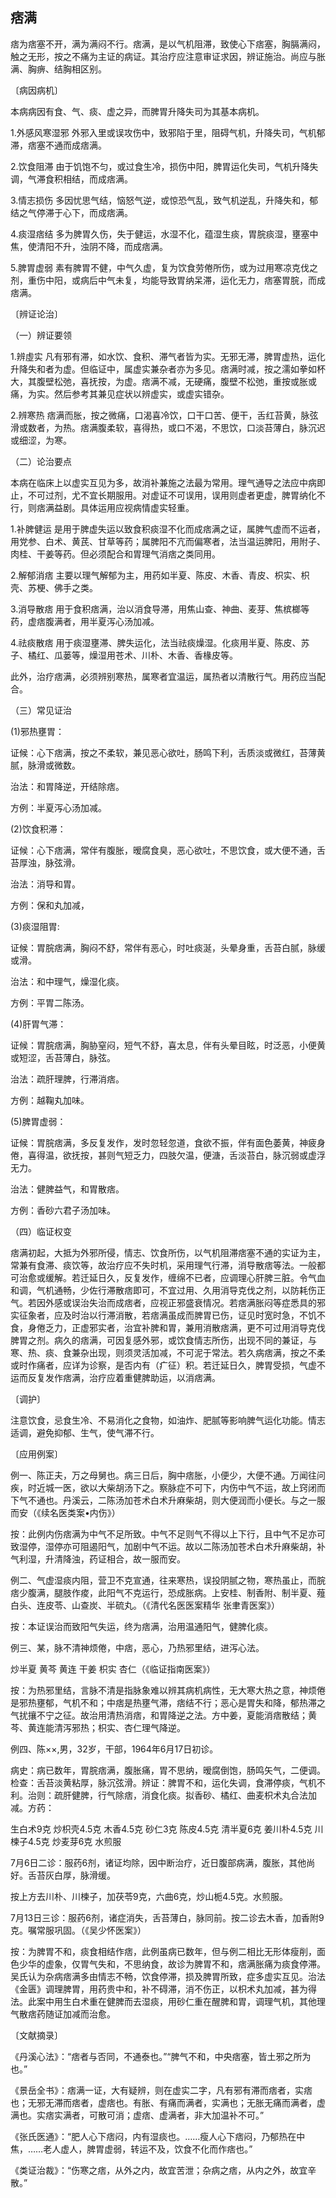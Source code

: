 ## 痞满

痞为痞塞不开，满为满闷不行。痞满，是以气机阻滞，致使心下痞塞，胸膈满闷，触之无形，按之不痛为主证的病证。其治疗应注意审证求因，辨证施治。尚应与胀满、胸痹、结胸相区别。

〔病因病机〕

本病病因有食、气、痰、虚之异，而脾胃升降失司为其基本病机。

1.外感风寒湿邪 外邪入里或误攻伤中，致邪陷于里，阻碍气机，升降失司，气机郁滞，痞塞不通而成痞满。

2.饮食阻滞 由于饥饱不匀，或过食生冷，损伤中阳，脾胃运化失司，气机升降失调，气滞食积相结，而成痞满。

3.情志损伤 多因忧思气结，恼怒气逆，或惊恐气乱，致气机逆乱，升降失和，郁结之气停滞于心下，而成痞满。

4.痰湿痞结 多为脾胃久伤，失于健运，水湿不化，蕴湿生痰，胃脘痰湿，壅塞中焦，使清阳不升，浊阴不降，而成痞满。

5.脾胃虚弱 素有脾胃不健，中气久虚，复为饮食劳倦所伤，或为过用寒凉克伐之剂，重伤中阳，或病后中气未复，均能导致胃纳呆滞，运化无力，痞塞胃脘，而成痞满。

〔辨证论治〕

（一）辨证要领

1.辨虛实 凡有邪有滞，如水饮、食积、滞气者皆为实。无邪无滞，脾胃虚热，运化升降失和者为虚。但临证中，属虚实兼杂者亦为多见。痞满时减，按之濡如拳如杯大，其腹壁松弛，喜抚按，为虚。痞满不减，无硬痛，腹壁不松弛，重按或胀或痛，为实。然后参考其兼见症状以辨虚实，或虚实错杂。

2.辨寒热 痞满而胀，按之微痛，口渴喜冷饮，口干口苦、便干，舌红苔黄，脉弦滑或数者，为热。痞满腹柔软，喜得热，或口不渴，不思饮，口淡苔薄白，脉沉迟或细涩，为寒。

（二）论治要点

本病在临床上以虚实互见为多，故消补兼施之法最为常用。理气通导之法应中病即止，不可过剂，尤不宜长期服用。对虚证不可误用，误用则虚者更虚，脾胃纳化不行，则痞满益剧。具体运用应视病情虚实轻重。

1.补脾健运 是用于脾虚失运以致食积痰湿不化而成痞满之证，属脾气虚而不运者，用党参、白术、黄芪、甘草等药；属脾阳不亢而偏寒者，法当温运脾阳，用附子、肉桂、干姜等药。但必须配合和胃理气消痞之类同用。

2.解郁消痞 主要以理气解郁为主，用药如半夏、陈皮、木香、青皮、枳实、枳壳、苏梗、佛手之类。

3.消导散痞 用于食积痞满，治以消食导滞，用焦山查、神曲、麦芽、焦槟榔等药，虚痞腹满者，用半夏泻心汤加减。

4.祛痰散痞 用于痰湿壅滞、脾失运化，法当祛痰燥湿。化痰用半夏、陈皮、苏子、橘红、瓜蒌等，燥湿用苍术、川朴、木香、香椽皮等。

此外，治疗痞满，必须辨别寒热，属寒者宜温运，属热者以清散行气。用药应当配合。

（三）常见证治

(1)邪热壅胃：

证候：心下痞满，按之不柔软，兼见恶心欲吐，肠鸣下利，舌质淡或微红，苔薄黄腻，脉滑或微数。

治法：和胃降逆，开结除痞。

方例：半夏泻心汤加减。

(2)饮食积滞：

证候：心下痞满，常伴有腹胀，暧腐食臭，恶心欲吐，不思饮食，或大便不通，舌苔厚浊，脉弦滑。

治法：消导和胃。

方例：保和丸加减，

(3)痰湿阻胃:

证候：胃脘痞满，胸闷不舒，常伴有恶心，时吐痰涎，头晕身重，舌苔白腻，脉缓或滑。

治法：和中理气，燥湿化痰。

方例：平胃二陈汤。

(4)肝胃气滞：

证候：胃脘痞满，胸胁窒闷，短气不舒，喜太息，伴有头晕目眩，时泛恶，小便黄或短涩，舌苔薄白，脉弦。

治法：疏肝理脾，行滞消痞。

方例：越鞠丸加味。

(5)脾胃虚弱：

证候：胃脘痞满，多反复发作，发时忽轻忽道，食欲不振，伴有面色萎黄，神疲身倦，喜得温，欲抚按，甚则气短乏力，四肢欠温，便溏，舌淡苔白，脉沉弱或虚浮无力。

治法：健脾益气，和胃散痞。

方例：香砂六君子汤加味。

（四）临证权变

痞满初起，大抵为外邪所侵，情志、饮食所伤，以气机阻滞痞塞不通的实证为主，常兼有食滞、痰饮等，故治疗应不失时机，采用理气行滞，消导散痞等法。一般都可治愈或缓解。若迁延日久，反复发作，缠绵不已者，应调理心肝脾三脏。令气血和调，气机通畅，少佐行滞散痞即可，不宜过用、久用消导克伐之剂，以防耗伤正气。若因外感或误治失治而成痞者，应视正邪盛衰情况。若痞满胀闷等症悉具的邪实征象者，应及时治以行滞消散，若痞满虽成而脾胃已伤，证见时宽时急，不饥不食，身倦乏力，正虚邪实者，治宜补脾和胃，兼用消散痞满，更不可过用消导克伐脾胃之剂。病久的痞满，可因复感外邪，或饮食情志所伤，出现不同的兼证，与寒、热、痰、食兼杂出现，则须灵活加减，不可泥于常法。若久病痞满，按之不柔或时作痛者，应详为诊察，是否内有（疒征）积。若迁延日久，脾胃受损，气虚不运而反复发作痞满，治疗应着重健脾助运，以消痞满。

〔调护〕

注意饮食，忌食生冷、不易消化之食物，如油炸、肥腻等影响脾气运化功能。情志适调，避免抑郁、生气，使气滞不行。

〔应用例案〕

例一、陈正夫，万之母舅也。病三日后，胸中痞胀，小便少，大便不通。万闻往问疾，时近城一医，欲以大柴胡汤下之。察脉症不可下，内伤中气不运，故上窍闭而下气不通也。丹溪云，二陈汤加苍术白术升麻柴胡，则大便润而小便长。与之一服而安（《续名医类案•内伤》）

按：此例内伤痞满为中气不足所致。中气不足则气不得以上下行，且中气不足亦可致湿停，湿停亦可阻遏阳气，加剧中气不运。故以二陈汤加苍术白术升麻柴胡，补气利湿，升清降浊，药证相合，故一服而安。

例二、气虚湿痰内阻，营卫不克宣通，往来寒热，误投阴腻之物，寒热虽止，而脘痞少腹满，腿肢作痠，此阳气不克运行，恐成胀病。上安桂、制香附、制半夏、薤白头、连皮苓、山查炭、半硫丸。（《清代名医医案精华 张聿青医案》）

按：本证误治而致阳气失运，终为痞满，治用温通阳气，健脾化痰。

例三、某，脉不清神烦倦，中痞，恶心，乃热邪里结，进泻心法。

炒半夏 黄芩 黄连 干姜 枳实 杏仁（《临证指南医案》）

按：为热邪里结，言脉不清是指脉象难以辨其病机病性，无大寒大热之意，神烦倦是邪热壅郁，气机不和；中痞是热壅气滞，痞结不行；恶心是胃失和降，郁热滞之气扰攘不宁之征。故治用清热消痞，和胃降逆之法。方中姜，夏能消痞散结；黄芩、黄连能清泻邪热；枳实、杏仁理气降逆。

例四、陈××,男，32岁，干部，1964年6月17日初诊。

病史：病已数年，胃脘痞满，腹胀痛，胃不思纳，暧腐倒饱，肠鸣矢气，二便调。检查：舌苔淡黄粘厚，脉沉弦滑。辨证：脾胃不和，运化失调，食滞停痰，气机不利。治则：疏肝健脾，行气除痞，消食化痰。拟香砂、橘红、曲麦枳术丸合法加减。方药：

生白术9克 炒枳壳4.5克 木香4.5克 砂仁3克 陈皮4.5克 清半夏6克 姜川朴4.5克 川楝子4.5克 炒麦芽6克 水煎服

7月6日二诊：服药6剂，诸证均除，因中断治疗，近日腹部病满，腹胀，其他尚好。舌苔灰白厚，脉滑缓。

按上方去川朴、川楝子，加茯苓9克，六曲6克，炒山栀4.5克。水煎服。

7月13日三诊：服药6剂，诸症消失，舌苔薄白，脉同前。按二诊去木香，加香附9克。嘱常服巩固。（《吴少怀医案》）

按：为脾胃不和，痰食相结作痞，此例虽病已数年，但与例二相比无形体瘦削，面色少华的虚象，仅胃气失和，不思纳食，故诊为脾胃不和，痞满胀痛为痰食停滞。吴氏认为杂病痞满多由情志不畅，饮食停滞，损及脾胃所致，症多虚实互见。治法《金匮》调理脾胃，用药贵中和，补不碍滞，消不伤正，以枳术丸加减，甚为得法。此案中用生白术重在健脾而去湿痰，用砂仁重在醒脾和胃，调理气机，其他理气散痞药随证加减而治愈。

〔文献摘录〕

《丹溪心法》：“痞者与否同，不通泰也。”“脾气不和，中央痞塞，皆土邪之所为也。”

《景岳全书》：痞满一证，大有疑辨，则在虚实二字，凡有邪有滞而痞者，实痞也；无邪无滞而痞者，虚痞也。有胀、有痛而满者，实满也；无胀无痛而满者，虚满也。实痞实满者，可散可消；虚痞、虚满者，非大加温补不可。”

《张氏医通》：“肥人心下痞闷，内有湿痰也。……瘦人心下痞闷，乃郁热在中焦，……老人虚人，脾胃虚弱，转运不及，饮食不化而作痞也。”

《类证治裁》：“伤寒之痞，从外之内，故宜苦泄；杂病之痞，从内之外，故宜辛散。”
